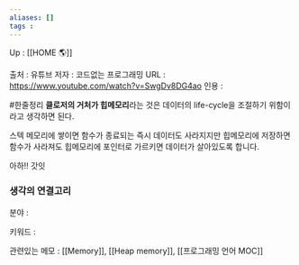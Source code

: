 ```yaml
---
aliases: []
tags : 
---
```

Up : [[HOME 🌎]]

출처 : 유튜브 
저자 : 코드없는 프로그래밍
URL : https://www.youtube.com/watch?v=SwgDv8DG4ao
인용 : 


#한줄정리 **클로저의 거처가 힙메모리**라는 것은 데이터의 life-cycle을 조절하기 위함이라고 생각하면 된다.


스텍 메모리에 쌓이면 함수가 종료되는 즉시 데이터도 사라지지만 
힙메모리에 저장하면 함수가 사라져도 힙메모리에 포인터로 가르키면 데이터가 살아있도록 합니다.

아하!! 갓잇







 
### 생각의 연결고리 
분야 :

키워드 :

관련있는 메모 : [[Memory]], [[Heap memory]], [[프로그래밍 언어 MOC]]
